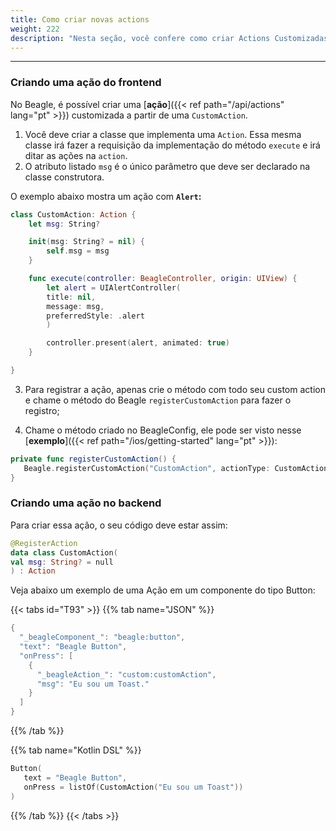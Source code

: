 ```yaml
---
title: Como criar novas actions
weight: 222
description: "Nesta seção, você confere como criar Actions Customizadas para serem usadas em eventos mas sendo tratadas pela aplicação frontend"
---
```


---

### Criando uma ação do frontend

No Beagle, é possível criar uma [**ação**]({{< ref path="/api/actions" lang="pt" >}}) customizada a partir de uma `CustomAction`.

1. Você deve criar a classe que implementa uma `Action`. Essa mesma classe irá fazer a requisição da implementação do método `execute` e irá ditar as ações na `action`.
2. O atributo listado `msg` é o único parâmetro que deve ser declarado na classe construtora.

O exemplo abaixo mostra um ação com **`Alert`:**

```swift
class CustomAction: Action {
    let msg: String?

    init(msg: String? = nil) {
        self.msg = msg
    }

    func execute(controller: BeagleController, origin: UIView) {
        let alert = UIAlertController(
        title: nil,
        message: msg,
        preferredStyle: .alert
        )

        controller.present(alert, animated: true)
    }

}
```

3. Para registrar a ação, apenas crie o método com todo seu custom action e chame o método do Beagle `registerCustomAction` para fazer o registro;

4. Chame o método criado no BeagleConfig, ele pode ser visto nesse [**exemplo**]({{< ref path="/ios/getting-started" lang="pt" >}}):

```swift
private func registerCustomAction() {
   Beagle.registerCustomAction("CustomAction", actionType: CustomAction.self)
}
```

### Criando uma ação no backend

Para criar essa ação, o seu código deve estar assim:

```kotlin
@RegisterAction
data class CustomAction(
val msg: String? = null
) : Action
```

Veja abaixo um exemplo de uma Ação em um componente do tipo Button:

{{< tabs id="T93" >}}
{{% tab name="JSON" %}}

```kotlin
{
  "_beagleComponent_": "beagle:button",
  "text": "Beagle Button",
  "onPress": [
    {
      "_beagleAction_": "custom:customAction",
      "msg": "Eu sou um Toast."
    }
  ]
}
```

{{% /tab %}}

{{% tab name="Kotlin DSL" %}}

```kotlin
Button(
   text = "Beagle Button",
   onPress = listOf(CustomAction("Eu sou um Toast"))
)
```

{{% /tab %}}
{{< /tabs >}}
